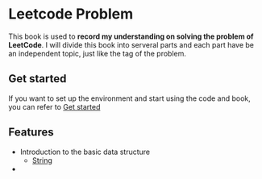 Leetcode Problem
=======
This book is used to **record my understanding on solving the problem of LeetCode**. I will divide this book into serveral parts and each part have be an independent topic, just like the tag of the problem.

## Get started
If you want to set up the environment and start using the code and book, you can refer to [Get started](/docs/get_started.md)


## Features
* Introduction to the basic data structure
  * [String](/docs/string/string.md)
* 



